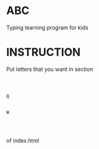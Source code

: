 # ABC
Typing learning program for kids


# INSTRUCTION
Put letters that you want in section

<pre>
<code>
<div id="cont">
        <div class="letter move hidden">Q</div>
        <div class="letter move hidden">W</div>        
</div>
</code>
</pre>

of index.html


